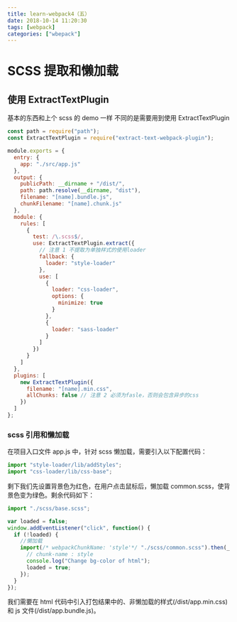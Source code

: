```yaml
---
title: learn-webpack4（五）
date: 2018-10-14 11:20:30
tags: [webpack]
categories: ["wbepack"]
---
```


# SCSS 提取和懒加载

## 使用 ExtractTextPlugin

基本的东西和上个 scss 的 demo 一样
不同的是需要用到使用 ExtractTextPlugin

<!--more-->

```javascript
const path = require("path");
const ExtractTextPlugin = require("extract-text-webpack-plugin");

module.exports = {
  entry: {
    app: "./src/app.js"
  },
  output: {
    publicPath: __dirname + "/dist/",
    path: path.resolve(__dirname, "dist"),
    filename: "[name].bundle.js",
    chunkFilename: "[name].chunk.js"
  },
  module: {
    rules: [
      {
        test: /\.scss$/,
        use: ExtractTextPlugin.extract({
          // 注意 1 不提取为单独样式的使用loader
          fallback: {
            loader: "style-loader"
          },
          use: [
            {
              loader: "css-loader",
              options: {
                minimize: true
              }
            },
            {
              loader: "sass-loader"
            }
          ]
        })
      }
    ]
  },
  plugins: [
    new ExtractTextPlugin({
      filename: "[name].min.css",
      allChunks: false // 注意 2 必须为fasle，否则会包含异步的css
    })
  ]
};
```

### scss 引用和懒加载

在项目入口文件 app.js 中，针对 scss 懒加载，需要引入以下配置代码：

```javascript
import "style-loader/lib/addStyles";
import "css-loader/lib/css-base";
```

剩下我们先设置背景色为红色，在用户点击鼠标后，懒加载 common.scss，使背景色变为绿色。剩余代码如下：

```javascript
import "./scss/base.scss";

var loaded = false;
window.addEventListener("click", function() {
  if (!loaded) {
    //懒加载
    import(/* webpackChunkName: 'style'*/ "./scss/common.scss").then(_ => {
      // chunk-name : style
      console.log("Change bg-color of html");
      loaded = true;
    });
  }
});
```

我们需要在 html 代码中引入打包结果中的、非懒加载的样式(/dist/app.min.css)和 js 文件(/dist/app.bundle.js)。
